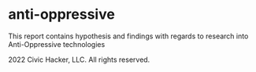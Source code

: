# anti-oppressive
This report contains hypothesis and findings with regards to research into Anti-Oppressive technologies


2022 Civic Hacker, LLC. All rights reserved.
